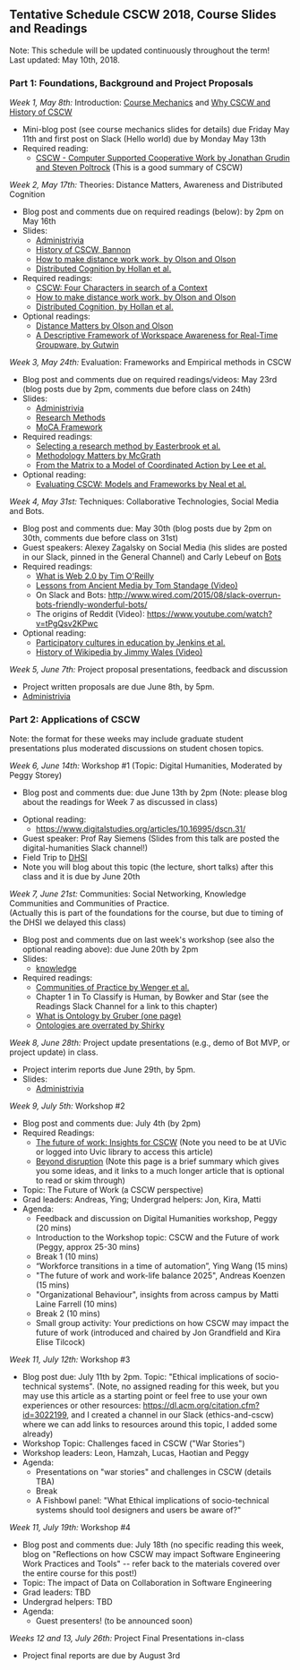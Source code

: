 ## Tentative Schedule CSCW 2018, Course Slides and Readings

Note:  This schedule will be updated continuously throughout the term!  
Last updated: May 10th, 2018.

### Part 1: Foundations, Background and Project Proposals

*Week 1, May 8th:* Introduction:
[Course Mechanics](slides/week1/course_mechanics.pdf) and [Why CSCW and History of CSCW](slides/week1/course_intro.pdf)
  * Mini-blog post (see course mechanics slides for details) due Friday May 11th and first post on Slack (Hello world) due by Monday May 13th
  * Required reading: 
      * [CSCW - Computer Supported Cooperative Work by Jonathan Grudin and Steven Poltrock](https://www.interaction-design.org/encyclopedia/cscw_computer_supported_cooperative_work.html) (This is a good summary of CSCW)

*Week 2, May 17th:* Theories: Distance Matters, Awareness and Distributed Cognition
  * Blog post and comments due on required readings (below): by 2pm on May 16th
  * Slides: 
     * [Administrivia](slides/week2/administrivia-week2.pdf)
     * [History of CSCW, Bannon](slides/week2/cscw-history-bannon.pdf)
     * [How to make distance work work, by Olson and Olson](slides/week2/distance-matters.pdf)
     * [Distributed Cognition by Hollan et al.](slides/week2/distributed-cognition.pdf)
  * Required readings: 
     * [CSCW: Four Characters in search of a Context](http://www-ihm.lri.fr/~mbl/ENS/CSCW/2012/papers/Bannon-ECSCW-89.pdf)
     * [How to make distance work work, by Olson and Olson](http://interactions.acm.org/archive/view/march-april-2014/how-to-make-distance-work-work)
     * [Distributed Cognition, by Hollan et al.](http://dl.acm.org/citation.cfm?id=353487) 
  * Optional readings: 
     * [Distance Matters by Olson and Olson](http://www.ics.uci.edu/~corps/phaseii/OlsonOlson-DistanceMatters-HCIJ.pdf)
     * [A Descriptive Framework of Workspace Awareness for Real-Time Groupware, by Gutwin](http://www.hci.usask.ca/publications/2002/awareness-jcscw.pdf)
  
*Week 3, May 24th:* Evaluation: Frameworks and Empirical methods in CSCW  
  * Blog post and comments due on required readings/videos: May 23rd (blog posts due by 2pm, comments due before class on 24th)
  * Slides: 
     * [Administrivia](slides/week3/administrivia-week3.pdf)
     * [Research Methods](slides/week3/evaluation.pdf)
     * [MoCA Framework](slides/week3/MoCA.pdf)
  * Required readings:
     * [Selecting a research method by Easterbrook et al.](http://www.cs.utoronto.ca/~sme/papers/2007/SelectingEmpiricalMethods.pdf) 
     * [Methodology Matters by McGrath](http://www.ufpa.br/cdesouza/teaching/es/2000-mcgrath.pdf)
     * [From the Matrix to a Model of Coordinated Action by Lee et al.](https://depts.washington.edu/csclab/wordpress/wp-content/uploads/CSCW2015_MoCA_preprint.pdf) 
  * Optional reading: 
     * [Evaluating CSCW: Models and Frameworks by Neal et al.](http://citeseerx.ist.psu.edu/viewdoc/download?doi=10.1.1.91.1754&rep=rep1&type=pdf) 

*Week 4, May 31st:* Techniques: Collaborative Technologies,  Social Media and Bots.  
  * Blog post and comments due: May 30th (blog posts due by 2pm on 30th, comments due before class on 31st)
  * Guest speakers: Alexey Zagalsky on Social Media (his slides are posted in our Slack, pinned in the General Channel) and Carly Lebeuf on [Bots](https://docs.google.com/presentation/d/1TPmDQAg8BMo0dH_HAaGLdTTNzi5b6ziYhLOacqZo1uQ/edit#slide=id.g3b7f9405b9_1_350)
  * Required readings:  
     * [What is Web 2.0 by Tim O'Reilly](http://www.oreilly.com/pub/a/web2/archive/what-is-web-20.html)
     * [Lessons from Ancient Media by Tom Standage (Video)](https://www.youtube.com/watch?v=ixsridS3qVs)
     * On Slack and Bots: http://www.wired.com/2015/08/slack-overrun-bots-friendly-wonderful-bots/ 
     * The origins of Reddit (Video): https://www.youtube.com/watch?v=tPgQsv2KPwc
  * Optional reading: 
     * [Participatory cultures in education by Jenkins et al.](https://www.macfound.org/media/article_pdfs/JENKINS_WHITE_PAPER.PDF)
     * [History of Wikipedia by Jimmy Wales (Video)](https://www.youtube.com/watch?v=WQR0gx0QBZ4)
<!---      * [The new open source economics by Yochai Benkler (Video)](http://www.ted.com/talks/yochai_benkler_on_the_new_open_source_economics?language=en) -->

*Week 5, June 7th:* Project proposal presentations, feedback and discussion
  * Project written proposals are due June 8th, by 5pm. 
  * [Administrivia](slides/week5-administrivia.pdf)
  
### Part 2: Applications of CSCW 
Note: the format for these weeks may include graduate student presentations plus moderated discussions on student chosen topics.

*Week 6, June 14th:* Workshop #1 (Topic: Digital Humanities, Moderated by Peggy Storey)
  * Blog post and comments due: due June 13th by 2pm (Note:  please blog about the readings for Week 7 as discussed in class)
<!---  * [Agenda](software-workshop.md)-->
  * Optional reading: 
    * https://www.digitalstudies.org/articles/10.16995/dscn.31/ 
  * Guest speaker: Prof Ray Siemens (Slides from this talk are posted the digital-humanities Slack channel!)
  * Field Trip to [DHSI](http://www.dhsi.org/)
  * Note you will blog about this topic (the lecture, short talks) after this class and it is due by June 20th

*Week 7, June 21st:* Communities: Social Networking, Knowledge Communities and Communities of Practice.  
(Actually this is part of the foundations for the course, but due to timing of the DHSI we delayed this class)
  * Blog post and comments due on last week's workshop (see also the optional reading above): due June 20th by 2pm
   * Slides: 
     * [knowledge](knowledge.pdf)
  * Required readings: 
     * [Communities of Practice by Wenger et al.](http://wenger-trayner.com/introduction-to-communities-of-practice/)
     * Chapter 1 in To Classify is Human,  by Bowker and Star (see the Readings Slack Channel for a link to this chapter)
     * [What is Ontology by Gruber (one page)](http://tomgruber.org/writing/ontology-definition-2007.htm)
     * [Ontologies are overrated by Shirky](http://www.shirky.com/writings/ontology_overrated.html) 

*Week 8, June 28th:* Project update presentations (e.g., demo of Bot MVP, or project update) in class.  
  * Project interim reports due June 29th, by 5pm. 
   * Slides: 
     * [Administrivia](slides/week8-administrivia.pdf)

*Week 9, July 5th:* Workshop #2 
  * Blog post and comments due: July 4th (by 2pm)
  * Required Readings:
     * [The future of work: Insights for CSCW](https://ieeexplore.ieee.org/document/8066668/) (Note you need to be at UVic or logged into Uvic library to access this article)
     * [Beyond disruption](https://datasociety.net/output/beyond-disruption/) (Note this page is a brief summary which gives you some ideas, and it links to a much longer article that is optional to read or skim through)
  * Topic: The Future of Work (a CSCW perspective)  
  * Grad leaders: Andreas, Ying; Undergrad helpers: Jon, Kira, Matti
  * Agenda: 
     * Feedback and discussion on Digital Humanities workshop, Peggy (20 mins)
     * Introduction to the Workshop topic: CSCW and the Future of work (Peggy, approx 25-30 mins)
     * Break 1 (10 mins)
     * “Workforce transitions in a time of automation”, Ying Wang (15 mins)
     * "The future of work and work-life balance 2025", Andreas Koenzen (15 mins)
     * "Organizational Behaviour", insights from across campus by Matti Laine Farrell (10 mins)
     * Break 2 (10 mins)
     * Small group activity: Your predictions on how CSCW may impact the future of work 
(introduced and chaired by Jon Grandfield and Kira Elise Tilcock)
 
*Week 11, July 12th:* Workshop #3  
  * Blog post due: July 11th by 2pm.  Topic: "Ethical implications of socio-technical systems".  (Note, no assigned reading for this week, but you may use this article as a starting point or feel free to use your own experiences or other resources: https://dl.acm.org/citation.cfm?id=3022199, and I created a channel in our Slack (ethics-and-cscw) where we can add links to resources around this topic, I added some already) 
  * Workshop Topic: Challenges faced in CSCW ("War Stories")
  * Workshop leaders: Leon, Hamzah, Lucas, Haotian and Peggy
  * Agenda: 
     * Presentations on "war stories" and challenges in CSCW (details TBA)
     * Break
     * A Fishbowl panel: "What Ethical implications of socio-technical systems should tool designers and users be aware of?"

*Week 11, July 19th:* Workshop #4  
  * Blog post and comments due: July 18th (no specific reading this week, blog on "Reflections on how CSCW may impact Software Engineering Work Practices and Tools" -- refer back to the materials covered over the entire course for this post!)
  * Topic: The impact of Data on Collaboration in Software Engineering
  * Grad leaders: TBD
   * Undergrad helpers: TBD
  * Agenda:
    * Guest presenters! (to be announced soon)

*Weeks 12 and 13, July 26th:* Project Final Presentations in-class
  * Project final reports are due by August 3rd 



